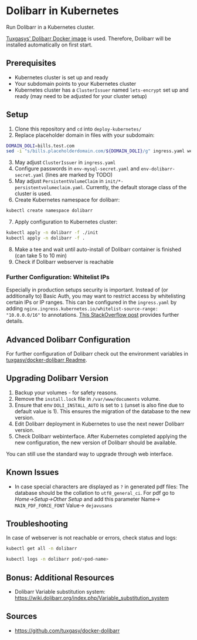 # Dolibarr in Kubernetes
Run Dolibarr in a Kubernetes cluster. 

[Tuxgasys' Dolibarr Docker image](https://hub.docker.com/r/tuxgasy/dolibarr) is used.
Therefore, Dolibarr will be installed automatically on first start.

## Prerequisites
- Kubernetes cluster is set up and ready
- Your subdomain points to your Kubernetes cluster
- Kubernetes cluster has a `ClusterIssuer` named `lets-encrypt` set up and ready (may need to be adjusted for your cluster setup)

## Setup
1. Clone this repository and `cd` into `deploy-kubernetes/`
2. Replace placeholder domain in files with your subdomain:
```bash
DOMAIN_DOLI=bills.test.com
sed -i "s/bills.placeholderdomain.com/${DOMAIN_DOLI}/g" ingress.yaml webserver-deployment.yaml
```
3. May adjust `ClusterIssuer` in `ingress.yaml`
4. Configure passwords in `env-mysql-secret.yaml` and `env-dolibarr-secret.yaml` (lines are marked by TODO)
5. May adjust `PersistentVolumeClaim` in `init/*-persistentvolumeclaim.yaml`. Currently, the default storage class of the cluster is used.
6. Create Kubernetes namespace for dolibarr:
``` bash
kubectl create namespace dolibarr
```
7. Apply configuration to Kubernetes cluster: 
``` bash
kubectl apply -n dolibarr -f ./init
kubectl apply -n dolibarr -f .
```
8. Make a tee and wait until auto-install of Dolibarr container is finished (can take 5 to 10 min)
9. Check if Dolibarr webserver is reachable

### Further Configuration: Whitelist IPs
Especially in production setups security is important. Instead of (or additionally to) Basic Auth, you may want to restrict access by whitelisting certain IPs or IP ranges. This can be configured in the `ingress.yaml` by adding `nginx.ingress.kubernetes.io/whitelist-source-range: "10.0.0.0/16"` to annotations. [This StackOverflow post](https://stackoverflow.com/a/59052066/14355362) provides further details. 

## Advanced Dolibarr Configuration
For further configuration of Dolibarr check out the environment variables in
[tuxgasy/docker-dolibarr Readme](https://github.com/tuxgasy/docker-dolibarr#environment-variables-summary).

## Upgrading Dolibarr Version
1. Backup your volumes - for safety reasons.
2. Remove the `install.lock` file in `/var/www/documents` volume.
3. Ensure that env `DOLI_INSTALL_AUTO` is set to `1` (unset is also fine due to default value is 1). This ensures the migration of the database to the new version.
4. Edit Dolibarr deployment in Kubernetes to use the next newer Dolibarr version.
5. Check Dolibarr webinterface. After Kubernetes completed applying the new configuration, the new version of Dolibarr should be available.

You can still use the standard way to upgrade through web interface.

## Known Issues
- In case special characters are displayed as `?` in generated pdf files: 
  The database should be the collation to `utf8_general_ci`.
  For pdf go to _Home->Setup->Other Setup_ and add this parameter Name-> `MAIN_PDF_FORCE_FONT`  Value-> `dejavusans`

## Troubleshooting
In case of webserver is not reachable or errors, check status and logs: 
``` bash
kubectl get all -n dolibarr

kubectl logs -n dolibarr pod/<pod-name>
```

## Bonus: Additional Resources

- Dolibarr Variable substitution system: https://wiki.dolibarr.org/index.php/Variable_substitution_system

## Sources
- https://github.com/tuxgasy/docker-dolibarr